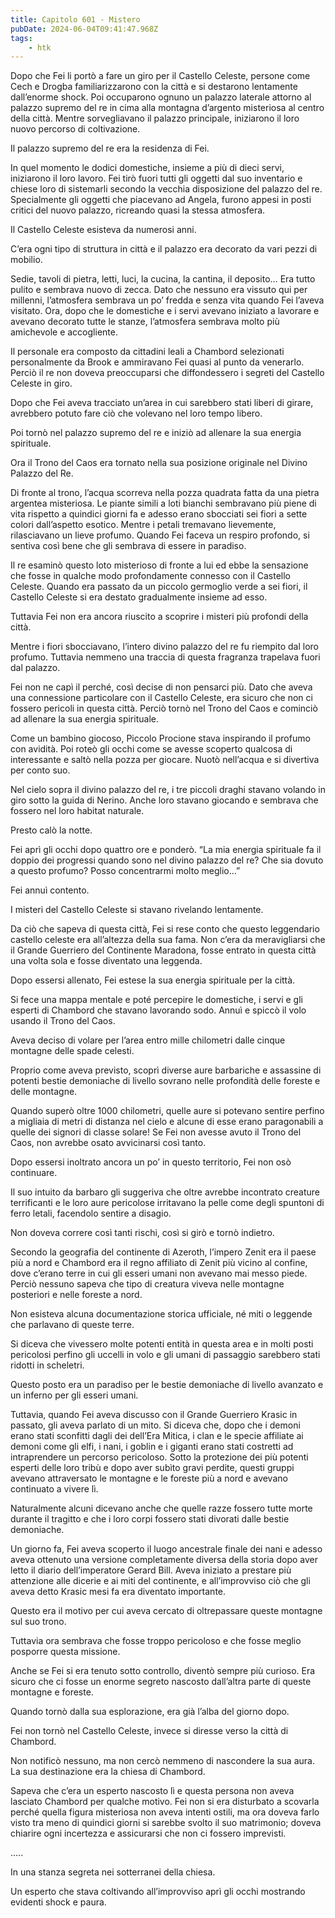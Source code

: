 ```yaml
---
title: Capitolo 601 - Mistero
pubDate: 2024-06-04T09:41:47.968Z
tags:
    - htk
---
```


Dopo che Fei li portò a fare un giro per il Castello Celeste, persone come Cech e Drogba familiarizzarono con la città e si destarono lentamente dall’enorme shock. Poi occuparono ognuno un palazzo laterale attorno al palazzo supremo del re in cima alla montagna d’argento misteriosa al centro della città. Mentre sorvegliavano il palazzo principale, iniziarono il loro nuovo percorso di coltivazione.

Il palazzo supremo del re era la residenza di Fei.

In quel momento le dodici domestiche, insieme a più di dieci servi, iniziarono il loro lavoro. Fei tirò fuori tutti gli oggetti dal suo inventario e chiese loro di sistemarli secondo la vecchia disposizione del palazzo del re. Specialmente gli oggetti che piacevano ad Angela, furono appesi in posti critici del nuovo palazzo, ricreando quasi la stessa atmosfera.

Il Castello Celeste esisteva da numerosi anni.

C’era ogni tipo di struttura in città e il palazzo era decorato da vari pezzi di mobilio.

Sedie, tavoli di pietra, letti, luci, la cucina, la cantina, il deposito… Era tutto pulito e sembrava nuovo di zecca. Dato che nessuno era vissuto qui per millenni, l’atmosfera sembrava un po’ fredda e senza vita quando Fei l’aveva visitato. Ora, dopo che le domestiche e i servi avevano iniziato a lavorare e avevano decorato tutte le stanze, l’atmosfera sembrava molto più amichevole e accogliente.

Il personale era composto da cittadini leali a Chambord selezionati personalmente da Brook e ammiravano Fei quasi al punto da venerarlo. Perciò il re non doveva preoccuparsi che diffondessero i segreti del Castello Celeste in giro.

Dopo che Fei aveva tracciato un’area in cui sarebbero stati liberi di girare, avrebbero potuto fare ciò che volevano nel loro tempo libero.

Poi tornò nel palazzo supremo del re e iniziò ad allenare la sua energia spirituale.

Ora il Trono del Caos era tornato nella sua posizione originale nel Divino Palazzo del Re.

Di fronte al trono, l’acqua scorreva nella pozza quadrata fatta da una pietra argentea misteriosa. Le piante simili a loti bianchi sembravano più piene di vita rispetto a quindici giorni fa e adesso erano sbocciati sei fiori a sette colori dall’aspetto esotico. Mentre i petali tremavano lievemente, rilasciavano un lieve profumo. Quando Fei faceva un respiro profondo, si sentiva così bene che gli sembrava di essere in paradiso.

Il re esaminò questo loto misterioso di fronte a lui ed ebbe la sensazione che fosse in qualche modo profondamente connesso con il Castello Celeste. Quando era passato da un piccolo germoglio verde a sei fiori, il Castello Celeste si era destato gradualmente insieme ad esso.

Tuttavia Fei non era ancora riuscito a scoprire i misteri più profondi della città.

Mentre i fiori sbocciavano, l’intero divino palazzo del re fu riempito dal loro profumo. Tuttavia nemmeno una traccia di questa fragranza trapelava fuori dal palazzo.

Fei non ne capì il perché, così decise di non pensarci più. Dato che aveva una connessione particolare con il Castello Celeste, era sicuro che non ci fossero pericoli in questa città. Perciò tornò nel Trono del Caos e cominciò ad allenare la sua energia spirituale.

Come un bambino giocoso, Piccolo Procione stava inspirando il profumo con avidità. Poi roteò gli occhi come se avesse scoperto qualcosa di interessante e saltò nella pozza per giocare. Nuotò nell’acqua e si divertiva per conto suo.

Nel cielo sopra il divino palazzo del re, i tre piccoli draghi stavano volando in giro sotto la guida di Nerino. Anche loro stavano giocando e sembrava che fossero nel loro habitat naturale.

Presto calò la notte.

Fei aprì gli occhi dopo quattro ore e ponderò. “La mia energia spirituale fa il doppio dei progressi quando sono nel divino palazzo del re? Che sia dovuto a questo profumo? Posso concentrarmi molto meglio…”

Fei annuì contento.

I misteri del Castello Celeste si stavano rivelando lentamente.

Da ciò che sapeva di questa città, Fei si rese conto che questo leggendario castello celeste era all’altezza della sua fama. Non c’era da meravigliarsi che il Grande Guerriero del Continente Maradona, fosse entrato in questa città una volta sola e fosse diventato una leggenda.

Dopo essersi allenato, Fei estese la sua energia spirituale per la città.

Si fece una mappa mentale e poté percepire le domestiche, i servi e gli esperti di Chambord che stavano lavorando sodo. Annuì e spiccò il volo usando il Trono del Caos.

Aveva deciso di volare per l’area entro mille chilometri dalle cinque montagne delle spade celesti.

Proprio come aveva previsto, scoprì diverse aure barbariche e assassine di potenti bestie demoniache di livello sovrano nelle profondità delle foreste e delle montagne.

Quando superò oltre 1000 chilometri, quelle aure si potevano sentire perfino a migliaia di metri di distanza nel cielo e alcune di esse erano paragonabili a quelle dei signori di classe solare! Se Fei non avesse avuto il Trono del Caos, non avrebbe osato avvicinarsi così tanto.

Dopo essersi inoltrato ancora un po’ in questo territorio, Fei non osò continuare.

Il suo intuito da barbaro gli suggeriva che oltre avrebbe incontrato creature terrificanti e le loro aure pericolose irritavano la pelle come degli spuntoni di ferro letali, facendolo sentire a disagio.

Non doveva correre così tanti rischi, così si girò e tornò indietro.

Secondo la geografia del continente di Azeroth, l’impero Zenit era il paese più a nord e Chambord era il regno affiliato di Zenit più vicino al confine, dove c’erano terre in cui gli esseri umani non avevano mai messo piede. Perciò nessuno sapeva che tipo di creatura viveva nelle montagne posteriori e nelle foreste a nord.

Non esisteva alcuna documentazione storica ufficiale, né miti o leggende che parlavano di queste terre.

Si diceva che vivessero molte potenti entità in questa area e in molti posti pericolosi perfino gli uccelli in volo e gli umani di passaggio sarebbero stati ridotti in scheletri.

Questo posto era un paradiso per le bestie demoniache di livello avanzato e un inferno per gli esseri umani.

Tuttavia, quando Fei aveva discusso con il Grande Guerriero Krasic in passato, gli aveva parlato di un mito. Si diceva che, dopo che i demoni erano stati sconfitti dagli dei dell’Era Mitica, i clan e le specie affiliate ai demoni come gli elfi, i nani, i goblin e i giganti erano stati costretti ad intraprendere un percorso pericoloso. Sotto la protezione dei più potenti esperti delle loro tribù e dopo aver subìto gravi perdite, questi gruppi avevano attraversato le montagne e le foreste più a nord e avevano continuato a vivere lì.

Naturalmente alcuni dicevano anche che quelle razze fossero tutte morte durante il tragitto e che i loro corpi fossero stati divorati dalle bestie demoniache.

Un giorno fa, Fei aveva scoperto il luogo ancestrale finale dei nani e adesso aveva ottenuto una versione completamente diversa della storia dopo aver letto il diario dell’imperatore Gerard Bill. Aveva iniziato a prestare più attenzione alle dicerie e ai miti del continente, e all’improvviso ciò che gli aveva detto Krasic mesi fa era diventato importante.

Questo era il motivo per cui aveva cercato di oltrepassare queste montagne sul suo trono.

Tuttavia ora sembrava che fosse troppo pericoloso e che fosse meglio posporre questa missione.

Anche se Fei si era tenuto sotto controllo, diventò sempre più curioso. Era sicuro che ci fosse un enorme segreto nascosto dall’altra parte di queste montagne e foreste.

Quando tornò dalla sua esplorazione, era già l’alba del giorno dopo.

Fei non tornò nel Castello Celeste, invece si diresse verso la città di Chambord.

Non notificò nessuno, ma non cercò nemmeno di nascondere la sua aura. La sua destinazione era la chiesa di Chambord.

Sapeva che c’era un esperto nascosto lì e questa persona non aveva lasciato Chambord per qualche motivo. Fei non si era disturbato a scovarla perché quella figura misteriosa non aveva intenti ostili, ma ora doveva farlo visto tra meno di quindici giorni si sarebbe svolto il suo matrimonio; doveva chiarire ogni incertezza e assicurarsi che non ci fossero imprevisti.

…..

In una stanza segreta nei sotterranei della chiesa.

Un esperto che stava coltivando all’improvviso aprì gli occhi mostrando evidenti shock e paura.



